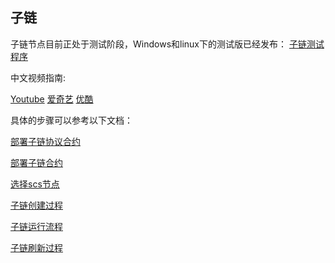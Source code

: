 ## 子链

子链节点目前正处于测试阶段，Windows和linux下的测试版已经发布：
[子链测试程序](https://github.com/MOACChain/moac-core/releases)

中文视频指南:

[Youtube](https://youtu.be/drOOtgQlZow)
[爱奇艺](http://www.iqiyi.com/w_19rzjkobid.html)
[优酷](http://v.youku.com/v_show/id_XMzYyMTU0MjM4NA)

具体的步骤可以参考以下文档：

[部署子链协议合约](https://github.com/MOACChain/moac-core/wiki/部署子链协议合约)

[部署子链合约](https://github.com/MOACChain/moac-core/wiki/部署子链合约)

[选择scs节点](https://github.com/MOACChain/moac-core/wiki/选择scs节点)

[子链创建过程](https://github.com/MOACChain/moac-core/wiki/子链创建过程)

[子链运行流程](https://github.com/MOACChain/moac-core/wiki/子链运行流程)

[子链刷新过程](https://github.com/MOACChain/moac-core/wiki/子链刷新过程)
